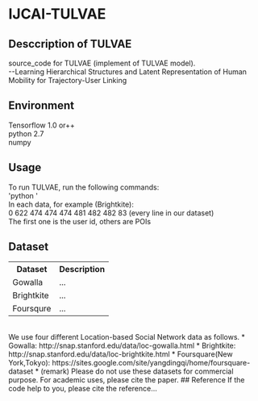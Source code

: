 # IJCAI-TULVAE
## Desccription of TULVAE
source_code for TULVAE (implement of TULVAE model).<br>
--Learning Hierarchical Structures and Latent Representation
of Human Mobility for Trajectory-User Linking
## Environment
Tensorflow 1.0 or++<br> 
python 2.7<br>
numpy
## Usage
To run TULVAE, run the following commands:<br>
'python '<br>
In each data, for example (Brightkite):<br>
0 622 474 474 474 481 482 482 83 (every line in our dataset)
<br>The first one is the user id, others are POIs
## Dataset
<div>
    <table border="0">
	  <tr>
	    <th>Dataset</th>
	    <th>Description</th>
	  </tr>
	  <tr>
	    <td>Gowalla</td>
	    <td>...</td>
	  </tr>
    <tr>
	    <td>Brightkite</td>
	    <td>...</td>
	  </tr>
    	  <tr>
	    <td>Foursqure</td>
	    <td>...</td>
	  </tr>
    </table>
</div>
<br>
We use four different Location-based Social Network data as follows. 
* Gowalla: http://snap.stanford.edu/data/loc-gowalla.html
* Brightkite: http://snap.stanford.edu/data/loc-brightkite.html
* Foursquare(New York,Tokyo): https://sites.google.com/site/yangdingqi/home/foursquare-dataset
* (remark) Please do not use these datasets for commercial purpose. For academic uses, please cite the paper.
## Reference
If the code help to you, please cite the reference...

